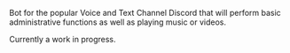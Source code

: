 Bot for the popular Voice and Text Channel Discord that will perform basic administrative functions as well as playing music or videos. 

Currently a work in progress. 
